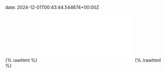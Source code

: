 date: 2024-12-01T00:43:44.544674+00:00Z


{% rawhtml %}
<embed src="./mail.example.com-http.html" type="text/html">
{% /rawhtml %}